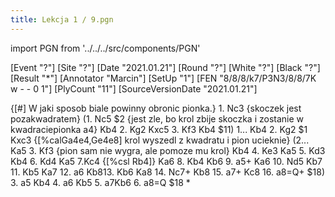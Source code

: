 ```yaml
---
title: Lekcja 1 / 9.pgn
---
```


import PGN from '../../../src/components/PGN'

<PGN>
﻿[Event "?"]
[Site "?"]
[Date "2021.01.21"]
[Round "?"]
[White "?"]
[Black "?"]
[Result "*"]
[Annotator "Marcin"]
[SetUp "1"]
[FEN "8/8/8/k7/P3N3/8/8/7K w - - 0 1"]
[PlyCount "11"]
[SourceVersionDate "2021.01.21"]

{[#] W jaki sposob biale powinny obronic pionka.} 1. Nc3 {skoczek jest pozakwadratem} (1. Nc5 $2 {jest zle, bo krol zbije skoczka i zostanie w kwadraciepionka a4} Kb4 2. Kg2 Kxc5 3. Kf3 Kb4 $11) 1... Kb4 2. Kg2 $1 Kxc3 {[%calGa4e4,Ge4e8] krol wyszedl z kwadratu i pion ucieknie} (2... Ka5 3. Kf3 {pion sam nie wygra, ale pomoze mu krol} Kb4 4. Ke3 Ka5 5. Kd3 Kb4 6. Kd4 Ka5 7.Kc4 {[%csl Rb4]} Ka6 8. Kb4 Kb6 9. a5+ Ka6 10. Nd5 Kb7 11. Kb5 Ka7 12. a6 Kb813. Kb6 Ka8 14. Nc7+ Kb8 15. a7+ Kc8 16. a8=Q+ $18) 3. a5 Kb4 4. a6 Kb5 5. a7Kb6 6. a8=Q $18 *


</PGN>
